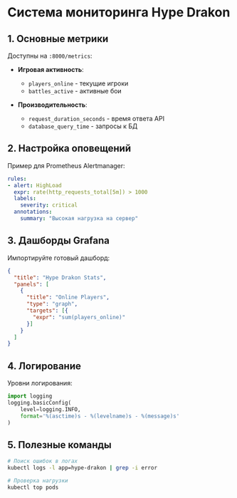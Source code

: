 # Система мониторинга Hype Drakon

## 1. Основные метрики
Доступны на `:8000/metrics`:
- **Игровая активность**:
  - `players_online` - текущие игроки
  - `battles_active` - активные бои

- **Производительность**:
  - `request_duration_seconds` - время ответа API
  - `database_query_time` - запросы к БД

## 2. Настройка оповещений
Пример для Prometheus Alertmanager:
```yaml
rules:
- alert: HighLoad
  expr: rate(http_requests_total[5m]) > 1000
  labels:
    severity: critical
  annotations:
    summary: "Высокая нагрузка на сервер"
```

## 3. Дашборды Grafana
Импортируйте готовый дашборд:
```json
{
  "title": "Hype Drakon Stats",
  "panels": [
    {
      "title": "Online Players",
      "type": "graph",
      "targets": [{
        "expr": "sum(players_online)"
      }]
    }
  ]
}
```

## 4. Логирование
Уровни логирования:
```python
import logging
logging.basicConfig(
    level=logging.INFO,
    format='%(asctime)s - %(levelname)s - %(message)s'
)
```

## 5. Полезные команды
```bash
# Поиск ошибок в логах
kubectl logs -l app=hype-drakon | grep -i error

# Проверка нагрузки
kubectl top pods
```